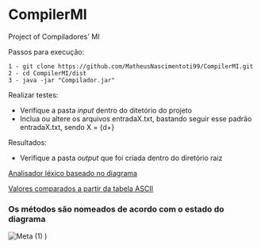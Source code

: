 # CompilerMI
Project of Compiladores' MI 

Passos para execução:
```
1 - git clone https://github.com/MatheusNascimentoti99/CompilerMI.git
2 - cd CompilerMI/dist
3 - java -jar "Compilador.jar"
```
Realizar testes:
 - Verifique a pasta *input* dentro do ditetório do projeto
 - Inclua ou altere os arquivos entradaX.txt, bastando seguir esse padrão entradaX.txt, sendo X = \{d+}
 
Resultados: 
 - Verifique a pasta *output* que foi criada dentro do diretório raiz

[Analisador léxico baseado no diagrama](https://github.com/MatheusNascimentoti99/CompilerMI/tree/main/src/Utils)

[Valores comparados a partir da tabela ASCII](https://web.fe.up.pt/~ee96100/projecto/Tabela%20ascii.htm)
### Os métodos são nomeados de acordo com o estado do diagrama
![Meta (1)](https://user-images.githubusercontent.com/32804625/110958263-4aff2680-832b-11eb-8367-b02a548e3f6d.png)
)

